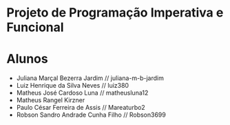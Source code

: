 # Projeto de Programação Imperativa e Funcional

# Alunos
- Juliana Marçal Bezerra Jardim // juliana-m-b-jardim
- Luiz Henrique da Silva Neves // luiz380
- Matheus José Cardoso Luna // matheusluna12
- Matheus Rangel Kirzner
- Paulo César Ferreira de Assis // Mareaturbo2
- Robson Sandro Andrade Cunha Filho // Robson3699
